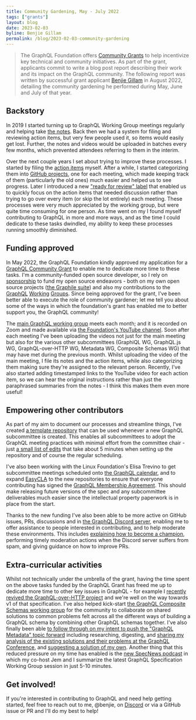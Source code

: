 ```yaml
---
title: Community Gardening, May - July 2022
tags: ["grants"]
layout: blog
date: 2023-02-03
byline: Benjie Gillam
permalink: /blog/2023-02-03-community-gardening
---
```


> The GraphQL Foundation offers [Community
> Grants](https://graphql.org/foundation/community-grant/) to help incentivize
> key technical and community initiatives. As part of the grant, applicants
> commit to write a blog post report describing their work and its impact on
> the GraphQL community. The following report was written by successful grant
> applicant [Benjie Gillam](https://github.com/sponsors/benjie) in August 2022,
> detailing the community gardening he performed during May, June and July of
> that year.

## Backstory

In 2019 I started turning up to GraphQL Working Group meetings regularly and
helping take [the
notes](https://github.com/graphql/graphql-wg/tree/main/notes). Back then we had
a system for filing and reviewing action items, but very few people used it, so
items would easily get lost. Further, the notes and videos would be uploaded in
batches every few months, which prevented attendees referring to them in the
interim.

Over the next couple years I set about trying to improve these processes. I
started by filing the [action
items](https://github.com/graphql/graphql-wg/issues?q=is%3Aissue+sort%3Aupdated-desc+label%3A%22Action+item+%3Aclapper%3A%22)
myself. After a while, I started categorizing them into [GitHub
projects](https://github.com/graphql/graphql-wg/projects?type=classic&query=is%3Aopen+sort%3Aupdated-desc),
one for each meeting, which made keeping track of them (particularly the old
ones) much easier and helped us to see progress. Later I introduced a new
["ready for review"
label](https://github.com/graphql/graphql-wg/issues?q=is%3Aissue+sort%3Aupdated-desc+label%3A%22Ready+for+review+%F0%9F%99%8C%22+)
that enabled us to quickly focus on the action items that needed discussion
rather than trying to go over every item (or skip the lot entirely) each
meeting. These processes were very much appreciated by the working group, but
were quite time consuming for one person. As time went on my I found myself
contributing to GraphQL in more and more ways, and as the time I could dedicate
to these tasks dwindled, my ability to keep these processes running smoothly
diminished.

## Funding approved

In May 2022, the GraphQL Foundation kindly approved my application for a [GraphQL
Community Grant](https://graphql.org/foundation/community-grant/) to enable me
to dedicate more time to these tasks. I'm a community-funded open source
developer, so I rely on [sponsorship](https://github.com/sponsors/benjie) to
fund my open source endeavors - both on my own open source projects ([the
Graphile suite](https://github.com/graphile)) and also my contributions to the
[GraphQL](https://github.com/graphql/graphql-spec/graphs/contributors)
[Working](https://github.com/graphql/graphql-wg/graphs/contributors)
[Groups](https://github.com/graphql/graphql-over-http/graphs/contributors).
Since being approved for the grant, I've been better able to execute the role
of community gardener; let me tell you about some of the ways in which the
foundation's grant has enabled me to better support you, the GraphQL community!

The [main GraphQL working group](https://github.com/graphql/graphql-wg) meets
each month; and it is recorded on Zoom and made available via [the Foundation's
YouTube
channel](https://www.youtube.com/channel/UCERcwLeheOXp_u61jEXxHMA/playlists).
Soon after each meeting I've been uploading the videos not just for the main
meeting but also for the various other subcommittees (GraphiQL WG, GraphQL.js
WG, GraphQL-over-HTTP WG, Metadata WG, Composite Schemas WG) that may have met
during the previous month. Whilst uploading the video of the main meeting, I
file its notes and the action items, while also categorizing them making sure
they're assigned to the relevant person. Recently, I've also started adding
timestamped links to the YouTube video for each action item, so we can hear the
original instructions rather than just the paraphrased summaries from the
notes - I think this makes them even more useful!

## Empowering other contributors

As part of my aim to document our processes and streamline things, I've created
[a template repository](https://github.com/graphql/wg-template) that can be
used whenever a new GraphQL subcommittee is created. This enables all
subcommittees to adopt the GraphQL meeting practices with minimal effort from
the committee chair - just [a small list of
edits](https://github.com/graphql/wg-template#working-group-template) that take
about 5 minutes when setting up the repository and of course the regular
scheduling.

I've also been working with the Linux Foundation's Elisa Trevino to get
subcommittee meetings scheduled onto [the GraphQL
calendar](https://calendar.google.com/calendar/embed?src=linuxfoundation.org_ik79t9uuj2p32i3r203dgv5mo8%40group.calendar.google.com),
and to expand [EasyCLA](https://docs.linuxfoundation.org/v2/easycla) to the new
repositories to ensure that everyone contributing has signed the [GraphQL
Membership
Agreement](https://github.com/graphql/graphql-wg/tree/main/membership). This
should make releasing future versions of the spec and any subcommittee
deliverables much easier since the intellectual property paperwork is in place
from the start.

Thanks to the new funding I've also been able to be more active on GitHub
issues, PRs, discussions and in [the GraphQL Discord
server](https://discord.graphql.org/), enabling me to offer assistance to
people interested in contributing, and to help moderate these environments.
This includes [explaining how to become a
champion](https://github.com/graphql/graphql-spec/issues/174#issuecomment-1129621529),
performing timely moderation actions when the Discord server suffers from spam,
and giving guidance on how to improve PRs.

## Extra-curricular activities

Whilst not technically under the umbrella of the grant, having the time spent
on the above tasks funded by the GraphQL Grant has freed me up to dedicate more
time to other key issues in GraphQL - for example I [recently revived the
GraphQL-over-HTTP
project](https://github.com/graphql/graphql-over-http/pull/175) and we're well
on the way towards v1 of that specification. I've also helped kick-start [the
GraphQL Composite Schemas working
group](https://github.com/graphql/composite-schemas-wg) for the community to
collaborate on shared solutions to common problems felt across all the
different ways of building a GraphQL schema by combining other GraphQL schemas
together. I've also finally been able [to follow through on my intent to push
the "GraphQL Metadata" topic
forward](https://github.com/graphql/graphql-spec/issues/300#issuecomment-1119676731)
including researching, digesting, and [sharing my analysis of the existing
solutions and their problems at the GraphQL
Conference](https://youtu.be/c1oa7p73rTw), and [suggesting a solution of my
own](https://github.com/graphql/graphql-wg/blob/main/rfcs/AnnotationStructs.md).
Another thing that this reduced pressure on my time has enabled is the [new
SpecNews podcast](https://specnewspod.com/) in which my co-host Jem and I
summarize the latest GraphQL Specification Working Group session in just 5-10
minutes.

## Get involved!

If you're interested in contributing to GraphQL and need help getting started,
feel free to reach out to me, @benjie, on
[Discord](https://discord.graphql.org) or via a GitHub issue or PR and I'll do
my best to help!
